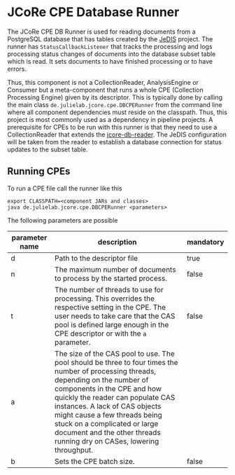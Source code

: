 # JCoRe CPE Database Runner

The JCoRe CPE DB Runner is used for reading documents from a PostgreSQL database that has tables created by the [JeDIS](https://github.com/JULIELab/jedis) project. The runner has `StatusCallbackListener` that tracks the processing and logs processing status changes of documents into the database subset table which is read. It sets documents to have finished processing or to have errors.

Thus, this component is not a CollectionReader, AnalysisEngine or Consumer but a meta-component that runs a whole CPE (Collection Processing Engine) given by its descriptor. This is typically done by calling the main class `de.julielab.jcore.cpe.DBCPERunner` from the command line where all component dependencies must reside on the classpath. Thus, this project is most commonly used as a dependency in pipeline projects.
A prerequisite for CPEs to be run with this runner is that they need to use a CollectionReader that extends the [jcore-db-reader](https://github.com/JULIELab/jcore-base/tree/master/jcore-db-reader). The JeDIS configuration will be taken from the reader to establish a database connection for status updates to the subset table.

## Running CPEs

To run a CPE file call the runner like this
```
export CLASSPATH=<component JARs and classes>
java de.julielab.jcore.cpe.DBCPERunner <parameters>
```
    
The following parameters are possible

| parameter name | description | mandatory |
|----------------|-------------|-----------|
| d | Path to the descriptor file | true |
| n | The maximum number of documents to process by the started process. | false |
| t | The number of threads to use for processing. This overrides the respective setting in the CPE. The user needs to take care that the CAS pool is defined large enough in the CPE descriptor or with the `a` parameter. | false |
| a | The size of the CAS pool to use. The pool should be three to four times the number of processing threads, depending on the number of components in the CPE and how quickly the reader can populate CAS instances. A lack of CAS objects might cause a few threads being stuck on a complicated or large document and the other threads running dry on CASes, lowering throughput. |
| b | Sets the CPE batch size. | false | 
